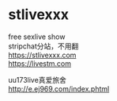 # stlivexxx
free sexlive show  
stripchat分站，不用翻  
https://stlivexxx.com  
https://livestm.com  


uu173live真爱旅舍  
http://e.ej969.com/index.phtml  
